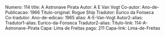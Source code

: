 Numero: 114
title: A Astronave Pirata
Autor: A E Van Vogt
Co-autor: 
Ano-de-Publicacao: 1966
Titulo-original: Rogue Ship
Tradutor: Eurico da Fonseca
Co-tradutor: 
Ano-de-edicao: 1965
alias: A-E-Van-Vogt
Autor2-alias: 
Tradutor1-alias: Eurico-da-Fonseca
Tradutor2-alias: 
Titulo-link: 114-A-Astronave-Pirata
Capa: Lima de Freitas
pags: 211
Capa-link: Lima-de-Freitas